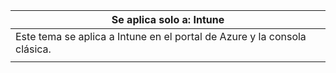 |Se aplica solo a: Intune |
|--|
|Este tema se aplica a Intune en el portal de Azure y la consola clásica.|
| |
